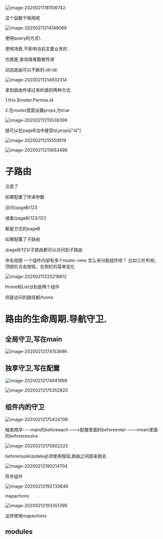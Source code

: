 ![image-20200211181106742](C:\Users\Artificial\AppData\Roaming\Typora\typora-user-images\image-20200211181106742.png)

这个函数干嘛用呢





 ![image-20200211214149066](C:\Users\Artificial\AppData\Roaming\Typora\typora-user-images\image-20200211214149066.png)





使用query的方式\

使用场景,不影响当前主要业务的

也就是,查询或者数据传递



动态路由可以不断的:id/:id/

![image-20200211214932314](C:\Users\Artificial\AppData\Roaming\Typora\typora-user-images\image-20200211214932314.png)



拿到路由传递过来的值的两种方式

1.this.$router.Parmas.id

2.在routes里面设置props,为true

![image-20200211215538396](C:\Users\Artificial\AppData\Roaming\Typora\typora-user-images\image-20200211215538396.png)



就可以在pageB当中接受id,props["id"]

![image-20200211215559519](C:\Users\Artificial\AppData\Roaming\Typora\typora-user-images\image-20200211215559519.png)

![image-20200211215653498](C:\Users\Artificial\AppData\Roaming\Typora\typora-user-images\image-20200211215653498.png)



# 子路由

注意了

如果配置了传递参数

访问/pageB/123

或者/pageB/123/123

都是方式的pageB

如果配置了子路由

/pageB/123/子路由都可以访问到子路由

命名视图
一个组件内部有多个router-view 怎么来分配组件呢？ 比如三栏布局，顶部栏点击按钮，左侧栏的菜单变化

![image-20200211220218812](C:\Users\Artificial\AppData\Roaming\Typora\typora-user-images\image-20200211220218812.png)

Home和List分别是两个组件

但是访问的路径都/home





# 路由的生命周期.导航守卫.

## 全局守卫,写在main

![image-20200212174153696](C:\Users\Artificial\AppData\Roaming\Typora\typora-user-images\image-20200212174153696.png)

## 独享守卫,写在配置

![image-20200212174941998](C:\Users\Artificial\AppData\Roaming\Typora\typora-user-images\image-20200212174941998.png)

![image-20200212175352825](C:\Users\Artificial\AppData\Roaming\Typora\typora-user-images\image-20200212175352825.png)

## 组件内的守卫



![image-20200212175424706](C:\Users\Artificial\AppData\Roaming\Typora\typora-user-images\image-20200212175424706.png)



触发顺序----main的beforeeach--->配置里面的beforeenter---->main里面的beforeresolve

![image-20200212175802225](C:\Users\Artificial\AppData\Roaming\Typora\typora-user-images\image-20200212175802225.png)

beforerouteUpdate必须使用按钮,路由之间跳来跳去

![image-20200212190214704](C:\Users\Artificial\AppData\Roaming\Typora\typora-user-images\image-20200212190214704.png)



异步组件



![image-20200212192733646](C:\Users\Artificial\AppData\Roaming\Typora\typora-user-images\image-20200212192733646.png)





mapactions

![image-20200212193351399](C:\Users\Artificial\AppData\Roaming\Typora\typora-user-images\image-20200212193351399.png)



这样使用mapactions



## modules


